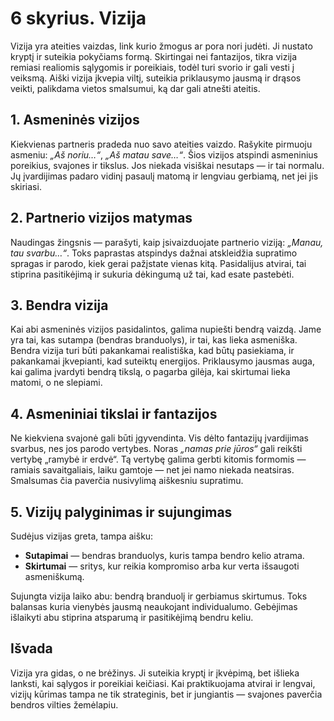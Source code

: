 # 6 skyrius. Vizija

Vizija yra ateities vaizdas, link kurio žmogus ar pora nori judėti. Ji nustato kryptį ir suteikia pokyčiams formą. Skirtingai nei fantazijos, tikra vizija remiasi realiomis sąlygomis ir poreikiais, todėl turi svorio ir gali vesti į veiksmą. Aiški vizija įkvepia viltį, suteikia priklausymo jausmą ir drąsos veikti, palikdama vietos smalsumui, ką dar gali atnešti ateitis.

## 1. Asmeninės vizijos

Kiekvienas partneris pradeda nuo savo ateities vaizdo. Rašykite pirmuoju asmeniu: *„Aš noriu…“*, *„Aš matau save…“*. Šios vizijos atspindi asmeninius poreikius, svajones ir tikslus. Jos niekada visiškai nesutaps — ir tai normalu. Jų įvardijimas padaro vidinį pasaulį matomą ir lengviau gerbiamą, net jei jis skiriasi.

## 2. Partnerio vizijos matymas

Naudingas žingsnis — parašyti, kaip įsivaizduojate partnerio viziją: *„Manau, tau svarbu…“*. Toks paprastas atspindys dažnai atskleidžia supratimo spragas ir parodo, kiek gerai pažįstate vienas kitą. Pasidalijus atvirai, tai stiprina pasitikėjimą ir sukuria dėkingumą už tai, kad esate pastebėti.

## 3. Bendra vizija

Kai abi asmeninės vizijos pasidalintos, galima nupiešti bendrą vaizdą. Jame yra tai, kas sutampa (bendras branduolys), ir tai, kas lieka asmeniška. Bendra vizija turi būti pakankamai realistiška, kad būtų pasiekiama, ir pakankamai įkvepianti, kad suteiktų energijos. Priklausymo jausmas auga, kai galima įvardyti bendrą tikslą, o pagarba gilėja, kai skirtumai lieka matomi, o ne slepiami.

## 4. Asmeniniai tikslai ir fantazijos

Ne kiekviena svajonė gali būti įgyvendinta. Vis dėlto fantazijų įvardijimas svarbus, nes jos parodo vertybes. Noras *„namas prie jūros“* gali reikšti vertybę „ramybė ir erdvė“. Tą vertybę galima gerbti kitomis formomis — ramiais savaitgaliais, laiku gamtoje — net jei namo niekada neatsiras. Smalsumas čia paverčia nusivylimą aiškesniu supratimu.

## 5. Vizijų palyginimas ir sujungimas

Sudėjus vizijas greta, tampa aišku:

- **Sutapimai** — bendras branduolys, kuris tampa bendro kelio atrama.
- **Skirtumai** — sritys, kur reikia kompromiso arba kur verta išsaugoti asmeniškumą.

Sujungta vizija laiko abu: bendrą branduolį ir gerbiamus skirtumus. Toks balansas kuria vienybės jausmą neaukojant individualumo. Gebėjimas išlaikyti abu stiprina atsparumą ir pasitikėjimą bendru keliu.

## Išvada

Vizija yra gidas, o ne brėžinys. Ji suteikia kryptį ir įkvėpimą, bet išlieka lanksti, kai sąlygos ir poreikiai keičiasi. Kai praktikuojama atvirai ir lengvai, vizijų kūrimas tampa ne tik strateginis, bet ir jungiantis — svajones paverčia bendros vilties žemėlapiu.
